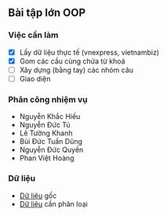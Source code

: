 ## Bài tập lớn OOP
### Việc cần làm

  * [x] Lấy dữ liệu thực tế (vnexpress, vietnambiz)
  * [x] Gom các cầu cùng chứa từ khoá
  * [ ] Xây dựng (bằng tay) các nhóm câu 
  * [ ] Giao diện
### Phân công nhiệm vụ
 - Nguyễn Khắc Hiếu
 - Nguyễn Đức Tú
 - Lê Tường Khanh
 - Bùi Đức Tuấn Dũng
 - Nguyễn Đức Quyền
 - Phan Việt Hoàng
### Dữ liệu
 - [Dữ liệu](https://drive.google.com/drive/folders/1R-uOQwijG809PDvgvWHRTWaOuRfK1ZPN) gốc 
 - [Dữ liệu](https://drive.google.com/open?id=1wY00AwJT80oDiV4sFuQb-xFQHTlVI9pA) cần phân loại
